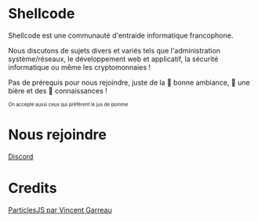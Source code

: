 # Shellcode 
Shellcode est une communauté d'entraide informatique francophone.

Nous discutons de sujets divers et variés tels que l'administration système/réseaux, le développement web et applicatif, la sécurité informatique ou même les cryptomonnaies !

Pas de prérequis pour nous rejoindre, juste de la 🙂 bonne ambiance, 🍺 une bière et des 🧠 connaissances ! 

<sup><sup>On accepte aussi ceux qui préfèrent le jus de pomme</sup></sup>

# Nous rejoindre

[Discord](https://discord.gg/KA6Zf)

# Credits
[ParticlesJS par Vincent Garreau](https://vincentgarreau.com/particles.js/)
